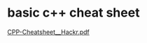# basic c++ cheat sheet 

[CPP-Cheatsheet__Hackr.pdf](https://github.com/veerankitarun/javascript/files/9110311/CPP-Cheatsheet__Hackr.pdf)

